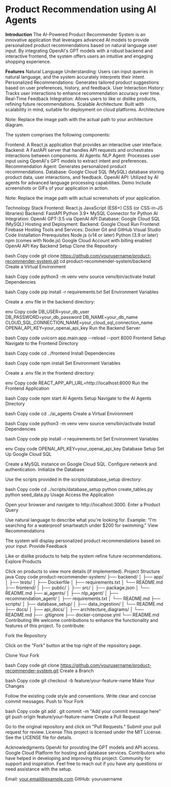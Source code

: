 # Product Recommendation using AI Agents


**Introduction**
The AI-Powered Product Recommender System is an innovative application that leverages advanced AI models to provide personalized product recommendations based on natural language user input. By integrating OpenAI's GPT models with a robust backend and interactive frontend, the system offers users an intuitive and engaging shopping experience.

**Features**
Natural Language Understanding: Users can input queries in natural language, and the system accurately interprets their intent.
Personalized Recommendations: Generates tailored product suggestions based on user preferences, history, and feedback.
User Interaction History: Tracks user interactions to enhance recommendation accuracy over time.
Real-Time Feedback Integration: Allows users to like or dislike products, refining future recommendations.
Scalable Architecture: Built with scalability in mind, suitable for deployment on cloud platforms.
Architecture

Note: Replace the image path with the actual path to your architecture diagram.

The system comprises the following components:

Frontend: A React.js application that provides an interactive user interface.
Backend: A FastAPI server that handles API requests and orchestrates interactions between components.
AI Agents:
NLP Agent: Processes user input using OpenAI's GPT models to extract intent and preferences.
Recommendation Agent: Generates personalized product recommendations.
Database: Google Cloud SQL (MySQL) database storing product data, user interactions, and feedback.
OpenAI API: Utilized by AI agents for advanced language processing capabilities.
Demo
Include screenshots or GIFs of your application in action.


Note: Replace the image path with actual screenshots of your application.

Technology Stack
Frontend:
React.js
JavaScript (ES6+)
CSS (or CSS-in-JS libraries)
Backend:
FastAPI
Python 3.9+
MySQL Connector for Python
AI Integration:
OpenAI GPT-3.5 via OpenAI API
Database:
Google Cloud SQL (MySQL)
Hosting and Deployment:
Backend: Google Cloud Run
Frontend: Firebase Hosting
Tools and Services:
Docker
Git and GitHub
Visual Studio Code
Installation
Prerequisites
Node.js (v14 or later)
Python (3.9 or later)
npm (comes with Node.js)
Google Cloud Account with billing enabled
OpenAI API Key
Backend Setup
Clone the Repository

bash
Copy code
git clone https://github.com/yourusername/product-recommender-system.git
cd product-recommender-system/backend
Create a Virtual Environment

bash
Copy code
python3 -m venv venv
source venv/bin/activate
Install Dependencies

bash
Copy code
pip install -r requirements.txt
Set Environment Variables

Create a .env file in the backend directory:

env
Copy code
DB_USER=your_db_user
DB_PASSWORD=your_db_password
DB_NAME=your_db_name
CLOUD_SQL_CONNECTION_NAME=your_cloud_sql_connection_name
OPENAI_API_KEY=your_openai_api_key
Run the Backend Server

bash
Copy code
uvicorn app.main:app --reload --port 8000
Frontend Setup
Navigate to the Frontend Directory

bash
Copy code
cd ../frontend
Install Dependencies

bash
Copy code
npm install
Set Environment Variables

Create a .env file in the frontend directory:

env
Copy code
REACT_APP_API_URL=http://localhost:8000
Run the Frontend Application

bash
Copy code
npm start
AI Agents Setup
Navigate to the AI Agents Directory

bash
Copy code
cd ../ai_agents
Create a Virtual Environment

bash
Copy code
python3 -m venv venv
source venv/bin/activate
Install Dependencies

bash
Copy code
pip install -r requirements.txt
Set Environment Variables

env
Copy code
OPENAI_API_KEY=your_openai_api_key
Database Setup
Set Up Google Cloud SQL

Create a MySQL instance on Google Cloud SQL.
Configure network and authentication.
Initialize the Database

Use the scripts provided in the scripts/database_setup directory:

bash
Copy code
cd ../scripts/database_setup
python create_tables.py
python seed_data.py
Usage
Access the Application

Open your browser and navigate to http://localhost:3000.
Enter a Product Query

Use natural language to describe what you're looking for.
Example: "I'm searching for a waterproof smartwatch under $200 for swimming."
View Recommendations

The system will display personalized product recommendations based on your input.
Provide Feedback

Like or dislike products to help the system refine future recommendations.
Explore Products

Click on products to view more details (if implemented).
Project Structure
java
Copy code
product-recommender-system/
├── backend/
│   ├── app/
│   ├── tests/
│   ├── Dockerfile
│   ├── requirements.txt
│   └── README.md
├── frontend/
│   ├── public/
│   ├── src/
│   ├── package.json
│   └── README.md
├── ai_agents/
│   ├── nlp_agent/
│   ├── recommendation_agent/
│   ├── requirements.txt
│   └── README.md
├── scripts/
│   ├── database_setup/
│   ├── data_ingestion/
│   └── README.md
├── docs/
│   ├── api_docs/
│   ├── architecture_diagrams/
│   └── README.md
├── .gitignore
├── docker-compose.yml
└── README.md
Contributing
We welcome contributions to enhance the functionality and features of this project. To contribute:

Fork the Repository

Click on the "Fork" button at the top right of the repository page.

Clone Your Fork

bash
Copy code
git clone https://github.com/yourusername/product-recommender-system.git
Create a Branch

bash
Copy code
git checkout -b feature/your-feature-name
Make Your Changes

Follow the existing code style and conventions.
Write clear and concise commit messages.
Push to Your Fork

bash
Copy code
git add .
git commit -m "Add your commit message here"
git push origin feature/your-feature-name
Create a Pull Request

Go to the original repository and click on "Pull Requests."
Submit your pull request for review.
License
This project is licensed under the MIT License. See the LICENSE file for details.

Acknowledgments
OpenAI for providing the GPT models and API access.
Google Cloud Platform for hosting and database services.
Contributors who have helped in developing and improving this project.
Community for support and inspiration.
Feel free to reach out if you have any questions or need assistance with the setup.

Email: your.email@example.com
GitHub: yourusername
